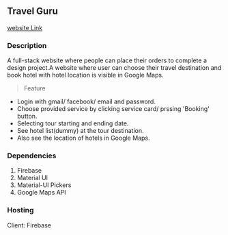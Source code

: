 

## Travel Guru
[website Link](https://travel-guru-own.firebaseapp.com/)

### Description
A full-stack website where people can place their orders to complete a design project.A website where user can choose their travel destination and book hotel with hotel location is visible in Google Maps.
 > Feature
 - Login with gmail/ facebook/ email and password.
 - Choose provided service by clicking service card/ prssing 'Booking' button.
 - Selecting tour starting and ending date.
 - See hotel list(dummy) at the  tour destination.
 - Also see the location of hotels in Google Maps.
  
  ### Dependencies
  1. Firebase
  2. Material UI
  3. Material-UI Pickers
  4. Google Maps API
  
  ### Hosting
  Client:  Firebase
